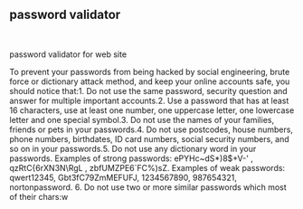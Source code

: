 <h2>password validator </h2><br>

password validator for web site 

To prevent your passwords from being hacked by social engineering, brute force or dictionary attack method, and keep your online accounts safe, you should notice that:1. Do not use the same password, security question and answer for multiple important accounts.2. Use a password that has at least 16 characters, use at least one number, one uppercase letter, one lowercase letter and one special symbol.3. Do not use the names of your families, friends or pets in your passwords.4. Do not use postcodes, house numbers, phone numbers, birthdates, ID card numbers, social security numbers, and so on in your passwords.5. Do not use any dictionary word in your passwords. Examples of strong passwords: ePYHc~dS*)8$+V-' , qzRtC{6rXN3N\RgL , zbfUMZPE6`FC%)sZ. Examples of weak passwords: qwert12345, Gbt3fC79ZmMEFUFJ, 1234567890, 987654321, nortonpassword. 6. Do not use two or more similar passwords which most of their chars:w
